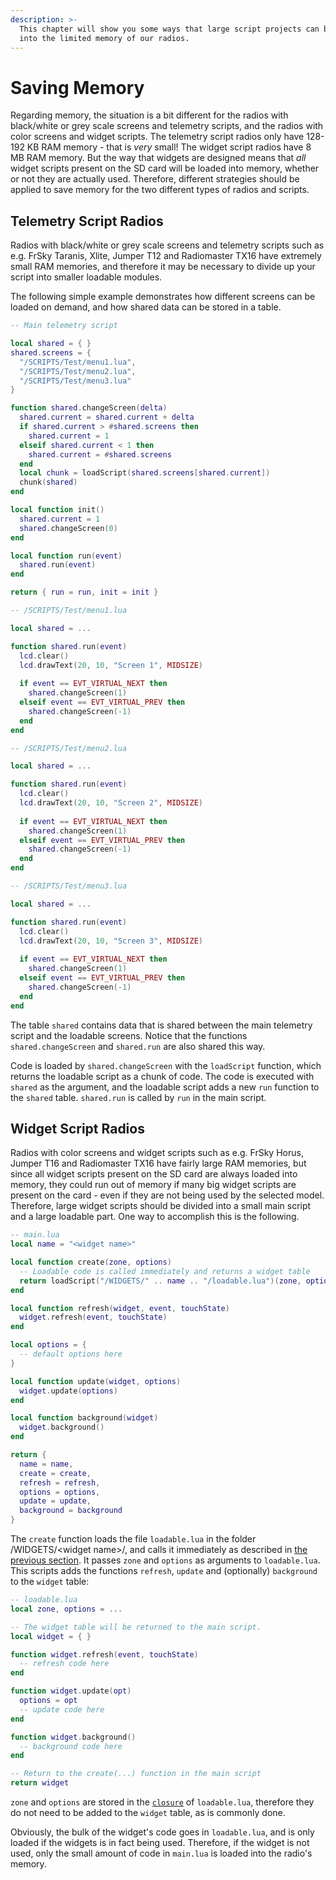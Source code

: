 ```yaml
---
description: >-
  This chapter will show you some ways that large script projects can be fitted
  into the limited memory of our radios.
---
```


# Saving Memory

Regarding memory, the situation is a bit different for the radios with black/white or grey scale screens and telemetry scripts, and the radios with color screens and widget scripts. The telemetry script radios only have 128-192 KB RAM memory - that is _very_ small! The widget script radios have 8 MB RAM memory. But the way that widgets are designed means that _all_ widget scripts present on the SD card will be loaded into memory, whether or not they are actually used. Therefore, different strategies should be applied to save memory for the two different types of radios and scripts.

## Telemetry Script Radios

Radios with black/white or grey scale screens and telemetry scripts such as e.g. FrSky Taranis, Xlite, Jumper T12 and Radiomaster TX16 have extremely small RAM memories, and therefore it may be necessary to divide up your script into smaller loadable modules.

The following simple example demonstrates how different screens can be loaded on demand, and how shared data can be stored in a table.

```lua
-- Main telemetry script

local shared = { }
shared.screens = {
  "/SCRIPTS/Test/menu1.lua",
  "/SCRIPTS/Test/menu2.lua",
  "/SCRIPTS/Test/menu3.lua"
}

function shared.changeScreen(delta)
  shared.current = shared.current + delta
  if shared.current > #shared.screens then
    shared.current = 1
  elseif shared.current < 1 then
    shared.current = #shared.screens
  end
  local chunk = loadScript(shared.screens[shared.current])
  chunk(shared)
end

local function init()
  shared.current = 1
  shared.changeScreen(0)
end

local function run(event)
  shared.run(event)
end

return { run = run, init = init }
```

```lua
-- /SCRIPTS/Test/menu1.lua

local shared = ...

function shared.run(event)
  lcd.clear()
  lcd.drawText(20, 10, "Screen 1", MIDSIZE)
  
  if event == EVT_VIRTUAL_NEXT then
    shared.changeScreen(1)
  elseif event == EVT_VIRTUAL_PREV then
    shared.changeScreen(-1)
  end
end
```

```lua
-- /SCRIPTS/Test/menu2.lua

local shared = ...

function shared.run(event)
  lcd.clear()
  lcd.drawText(20, 10, "Screen 2", MIDSIZE)
  
  if event == EVT_VIRTUAL_NEXT then
    shared.changeScreen(1)
  elseif event == EVT_VIRTUAL_PREV then
    shared.changeScreen(-1)
  end
end
```

```lua
-- /SCRIPTS/Test/menu3.lua

local shared = ...

function shared.run(event)
  lcd.clear()
  lcd.drawText(20, 10, "Screen 3", MIDSIZE)
  
  if event == EVT_VIRTUAL_NEXT then
    shared.changeScreen(1)
  elseif event == EVT_VIRTUAL_PREV then
    shared.changeScreen(-1)
  end
end
```

The table `shared` contains data that is shared between the main telemetry script and the loadable screens. Notice that the functions `shared.changeScreen` and `shared.run` are also shared this way.

Code is loaded by `shared.changeScreen` with the `loadScript` function, which returns the loadable script as a chunk of code. The code is executed with `shared` as the argument, and the loadable script adds a new `run` function to the `shared` table. `shared.run` is called by `run` in the main script.

## Widget Script Radios

Radios with color screens and widget scripts such as e.g. FrSky Horus, Jumper T16 and Radiomaster TX16 have fairly large RAM memories, but since all widget scripts present on the SD card are always loaded into memory, they could run out of memory if many big widget scripts are present on the card - even if they are not being used by the selected model. Therefore, large widget scripts should be divided into a small main script and a large loadable part. One way to accomplish this is the following.

```lua
-- main.lua
local name = "<widget name>"

local function create(zone, options)
  -- Loadable code is called immediately and returns a widget table
  return loadScript("/WIDGETS/" .. name .. "/loadable.lua")(zone, options)
end

local function refresh(widget, event, touchState)
  widget.refresh(event, touchState)
end

local options = {
  -- default options here
}

local function update(widget, options)
  widget.update(options)
end

local function background(widget)
  widget.background()
end

return {
  name = name, 
  create = create, 
  refresh = refresh, 
  options = options, 
  update = update, 
  background = background
}
```

The `create` function loads the file `loadable.lua` in the folder /WIDGETS/&lt;widget name&gt;/, and calls it immediately as described in [the previous section](loading-code-modules-dynamically.md). It passes `zone` and `options` as arguments to `loadable.lua`. This scripts adds the functions `refresh`, `update` and \(optionally\) `background` to the `widget` table:

```lua
-- loadable.lua
local zone, options = ...

-- The widget table will be returned to the main script.
local widget = { }

function widget.refresh(event, touchState)
  -- refresh code here
end

function widget.update(opt)
  options = opt
  -- update code here
end

function widget.background()
  -- background code here
end

-- Return to the create(...) function in the main script
return widget
```

`zone` and `options` are stored in the [`closure`](https://app.gitbook.com/@edgetx/s/lua-reference-guide/~/drafts/-MjQo2Z9fc78NHs9G6aV/part_ii_-_opentx_lua_api_programming_guide/lua-basics#closures) of `loadable.lua`, therefore they do not need to be added to the `widget` table, as is commonly done.

Obviously, the bulk of the widget's code goes in `loadable.lua`, and is only loaded if the widgets is in fact being used. Therefore, if the widget is not used, only the small amount of code in `main.lua` is loaded into the radio's memory.

